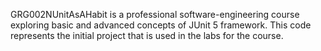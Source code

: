 GRG002NUnitAsAHabit is a professional software-engineering course exploring basic and advanced concepts of JUnit 5 framework. This code represents the initial project that is used in the labs for the course.
